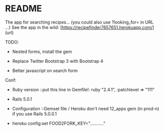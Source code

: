 # README

The app for searching recipes... (you could also use ?looking_for= in URL ...)
See the app in the wild: [https://recipefinder7657651.herokuapp.com/] (url)

TODO:

* Nested forms, install the gem

* Replace Twitter Bootstrap 3 with Bootstrap 4

* Better javascript on search form

Conf:

* Ruby version ::put this line in Gemfile!: ruby "2.4.1", :patchlevel => "111"

* Rails 5.0.1

* Configuration ::Gemset file / Heroku don't need 12_apps gem (in prod-n) if you use Rails 5.0.0.1

* heroku config:set FOOD2FORK_KEY="..........."
